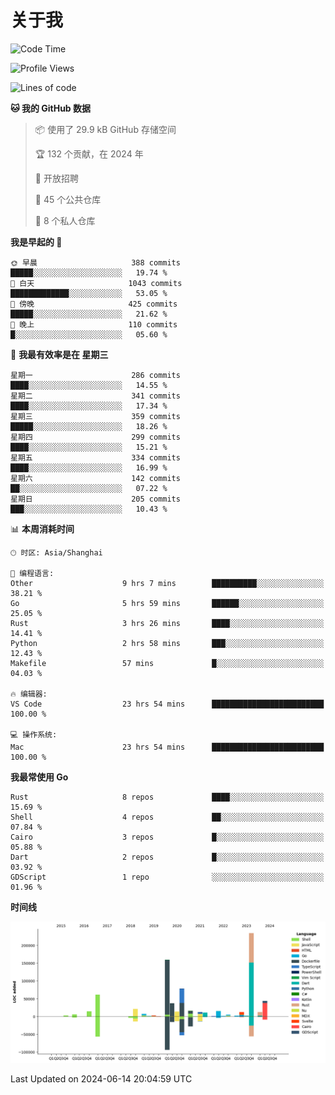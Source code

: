 # 关于我

<!--START_SECTION:waka-->
![Code Time](http://img.shields.io/badge/Code%20Time-2%2C819%20hrs%2041%20mins-blue)

![Profile Views](http://img.shields.io/badge/%E4%B8%AA%E4%BA%BA%E8%B5%84%E6%96%99%E8%A7%82%E7%9C%8B%E6%AC%A1%E6%95%B0-0-blue)

![Lines of code](https://img.shields.io/badge/%E4%BB%8E%E3%80%8CHello%20World%E3%80%8D%E8%B5%B7%E6%88%91%E5%B7%B2%E7%BB%8F%E5%86%99%E4%BA%86-773.8%20thousand%20%E8%A1%8C%E4%BB%A3%E7%A0%81-blue)

**🐱 我的 GitHub 数据** 

> 📦  使用了 29.9 kB GitHub 存储空间 
 > 
> 🏆 132 个贡献，在 2024 年
 > 
> 💼 开放招聘
 > 
> 📜 45 个公共仓库 
 > 
> 🔑 8 个私人仓库 
 > 
**我是早起的 🐤** 

```text
🌞 早晨                     388 commits         █████░░░░░░░░░░░░░░░░░░░░   19.74 % 
🌆 白天                     1043 commits        █████████████░░░░░░░░░░░░   53.05 % 
🌃 傍晚                     425 commits         █████░░░░░░░░░░░░░░░░░░░░   21.62 % 
🌙 晚上                     110 commits         █░░░░░░░░░░░░░░░░░░░░░░░░   05.60 % 
```
📅 **我最有效率是在 星期三** 

```text
星期一                      286 commits         ████░░░░░░░░░░░░░░░░░░░░░   14.55 % 
星期二                      341 commits         ████░░░░░░░░░░░░░░░░░░░░░   17.34 % 
星期三                      359 commits         █████░░░░░░░░░░░░░░░░░░░░   18.26 % 
星期四                      299 commits         ████░░░░░░░░░░░░░░░░░░░░░   15.21 % 
星期五                      334 commits         ████░░░░░░░░░░░░░░░░░░░░░   16.99 % 
星期六                      142 commits         ██░░░░░░░░░░░░░░░░░░░░░░░   07.22 % 
星期日                      205 commits         ███░░░░░░░░░░░░░░░░░░░░░░   10.43 % 
```


📊 **本周消耗时间** 

```text
🕑︎ 时区: Asia/Shanghai

💬 编程语言: 
Other                    9 hrs 7 mins        ██████████░░░░░░░░░░░░░░░   38.21 % 
Go                       5 hrs 59 mins       ██████░░░░░░░░░░░░░░░░░░░   25.05 % 
Rust                     3 hrs 26 mins       ████░░░░░░░░░░░░░░░░░░░░░   14.41 % 
Python                   2 hrs 58 mins       ███░░░░░░░░░░░░░░░░░░░░░░   12.43 % 
Makefile                 57 mins             █░░░░░░░░░░░░░░░░░░░░░░░░   04.03 % 

🔥 编辑器: 
VS Code                  23 hrs 54 mins      █████████████████████████   100.00 % 

💻 操作系统: 
Mac                      23 hrs 54 mins      █████████████████████████   100.00 % 
```

**我最常使用 Go** 

```text
Rust                     8 repos             ████░░░░░░░░░░░░░░░░░░░░░   15.69 % 
Shell                    4 repos             ██░░░░░░░░░░░░░░░░░░░░░░░   07.84 % 
Cairo                    3 repos             █░░░░░░░░░░░░░░░░░░░░░░░░   05.88 % 
Dart                     2 repos             █░░░░░░░░░░░░░░░░░░░░░░░░   03.92 % 
GDScript                 1 repo              ░░░░░░░░░░░░░░░░░░░░░░░░░   01.96 % 
```



**时间线**

![Lines of Code chart](https://raw.githubusercontent.com/catusax/catusax/master/assets/bar_graph.png)


 Last Updated on 2024-06-14 20:04:59 UTC
<!--END_SECTION:waka-->
